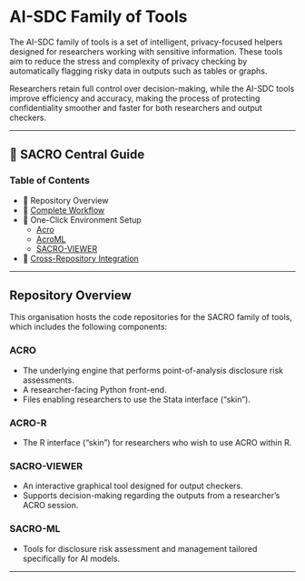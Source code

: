 # AI-SDC Family of Tools

The AI-SDC family of tools is a set of intelligent, privacy-focused helpers designed for researchers working with sensitive information. These tools aim to reduce the stress and complexity of privacy checking by automatically flagging risky data in outputs such as tables or graphs.  

Researchers retain full control over decision-making, while the AI-SDC tools improve efficiency and accuracy, making the process of protecting confidentiality smoother and faster for both researchers and output checkers.  

---

## 📖 SACRO Central Guide

### Table of Contents
- 🏁 Repository Overview
- 🔄 [Complete Workflow](https://github.com/AI-SDC/ACRO#get-complete-workflow)
- 🐳 One-Click Environment Setup
  - [Acro](https://github.com/AI-SDC/ACRO#get-complete-workflow)
  - [AcroML](https://github.com/AI-SDC/ACRO#get-complete-workflow)
  - [SACRO-VIEWER](https://github.com/AI-SDC/ACRO#get-complete-workflow)
- 🔗 [Cross-Repository Integration](https://github.com/AI-SDC/ACRO#cross-repository-integration)


---

## Repository Overview

This organisation hosts the code repositories for the SACRO family of tools, which includes the following components:

### ACRO
- The underlying engine that performs point-of-analysis disclosure risk assessments.  
- A researcher-facing Python front-end.  
- Files enabling researchers to use the Stata interface (“skin”).  

### ACRO-R
- The R interface (“skin”) for researchers who wish to use ACRO within R.  

### SACRO-VIEWER
- An interactive graphical tool designed for output checkers.  
- Supports decision-making regarding the outputs from a researcher’s ACRO session.  

### SACRO-ML
- Tools for disclosure risk assessment and management tailored specifically for AI models.  

---
